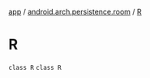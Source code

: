 [app](../../index.md) / [android.arch.persistence.room](../index.md) / [R](./index.md)

# R

`class R`
`class R`